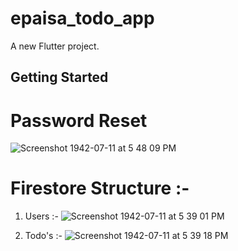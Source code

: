 # epaisa_todo_app

A new Flutter project.

## Getting Started



# Password Reset
![Screenshot 1942-07-11 at 5 48 09 PM](https://user-images.githubusercontent.com/25646373/94991675-2778c880-05a2-11eb-96d1-e1a62c781166.png)


# Firestore Structure :- 
1. Users :-
![Screenshot 1942-07-11 at 5 39 01 PM](https://user-images.githubusercontent.com/25646373/94991664-20ea5100-05a2-11eb-80aa-1a771e63fade.png)

2. Todo's :-
![Screenshot 1942-07-11 at 5 39 18 PM](https://user-images.githubusercontent.com/25646373/94991673-247dd800-05a2-11eb-9181-edb6d7c3a6eb.png)




